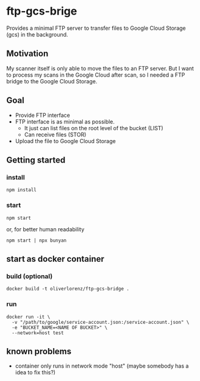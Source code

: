 # ftp-gcs-brige

Provides a minimal FTP server to transfer files to Google Cloud Storage (gcs) in the background.

## Motivation

My scanner itself is only able to move the files to an FTP server. But I want to process my scans in the Google Cloud after scan, so I needed a FTP bridge to the Google Cloud Storage.

## Goal

* Provide FTP interface
* FTP interface is as minimal as possible.
  * It just can list files on the root level of the bucket (LIST)
  * Can receive files (STOR)
* Upload the file to Google Cloud Storage

## Getting started

### install
```
npm install
```

### start
```
npm start
```
or, for better human readability
```
npm start | npx bunyan
```

## start as docker container

### build (optional)
```
docker build -t oliverlorenz/ftp-gcs-bridge .
```

### run
```
docker run -it \
  -v "/path/to/google/service-account.json:/service-account.json" \
  -e "BUCKET_NAME=<NAME OF BUCKET>" \
  --network=host test
```

## known problems
* container only runs in network mode "host" (maybe somebody has a idea to fix this?)
